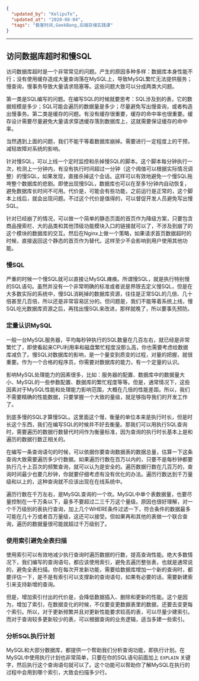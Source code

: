 ```json
{
  "updated_by": "KelipuTe",
  "updated_at": "2020-08-04",
  "tags": "极客时间,GeekBang,后端存储实践课"
}
```

---

## 访问数据库超时和慢SQL

访问数据库超时是一个非常常见的问题。产生的原因多种多样：数据库本身性能不行；没有使用缓存造成大量查询落在MySQL上，导致MySQL繁忙无法提供服务；慢查询，慢事务导致大量请求阻塞等。这些问题大致可以分成两类大问题。

第一类是SQL编写的问题。在编写SQL的时候就要思考：SQL涉及到的表，它的数据规模是多少；SQL可能会遍历的数据量是多少；尽量避免写出慢查询，或者构造出慢事务。第二类是缓存的问题。有没有缓存很重要，缓存的命中率也很重要。缓存设计需要尽量避免大量请求穿透缓存落到数据库上，这就需要保证缓存的命中率。

当然遇到上面的问题，我们不能干等着数据库崩掉。需要进行一定程度上的干预，减轻故障对系统的影响。

针对慢SQL，可以上线一个定时监控和杀掉慢SQL的脚本。这个脚本每分钟执行一次，检测上一分钟内，有没有执行时间超过一分钟（这个阈值可以根据实际情况调整）的慢SQL，如果发现，直接杀掉这个会话。这样可以有效地避免一个慢SQL拖垮整个数据库的悲剧。即使出现慢SQL，数据库也可以在至多1分钟内自动恢复，避免数据库长时间不可用。代价是，可能会有些功能，之前运行是正常的，这个脚本上线后，就会出现问题。不过这个代价是值得的，可以督促开发人员避免写出慢SQL。

针对已经崩了的情况，可以做一个简单的静态页面的首页作为降级方案，只要包含商品搜索栏、大的品类和其他顶级功能模块入口的链接就可以了，不涉及到崩了的这个模块的数据库的交互。然后在Nginx上做一个策略，如果请求首页数据超时的时候，直接返回这个静态的首页作为替代。这样至少不会影响到用户使用其他功能。

### 慢SQL

严重的时候一个慢SQL就可以直接让MySQL瘫痪。所谓慢SQL，就是执行特别慢的SQL语句。虽然并没有一个非常明确的标准或者说是界限去定义慢SQL，但是在大多数实际的系统中，慢SQL消耗掉的数据库资源，往往是正常SQL的几倍、几十倍甚至几百倍，所以还是非常容易区分的。但问题是，我们不能等着系统上线，慢SQL吃光数据库资源之后，再找出慢SQL来改进，那样就晚了，所以要事先预防。

### 定量认识MySQL

一般一台MySQL服务器，平均每秒钟执行的SQL数量在几百左右，就已经是非常繁忙了，即使看起来CPU利用率和磁盘繁忙程度没那么高，你也需要考虑给数据库减负了。慢SQL对数据库的影响，是一个量变到质变的过程，对量的把握，就很重要。作为一个合格的程序员，你需要对数据库的能力，有一个定量的认识。

影响MySQL处理能力的因素很多，比如：服务器的配置、数据库中的数据量大小、MySQL的一些参数配置、数据库的繁忙程度等等。但是，通常情况下，这些因素对于MySQL性能和处理能力影响范围，大概在几倍的性能差距。所以，我们不需要精确的性能数据，只要掌握一个大致的量级，就足够指导我们的开发工作了。

到底多慢的SQL才算慢SQL。这里面这个慢，衡量的单位本来是执行时长，但是时长这个东西，我们在编写SQL的时候并不好去衡量。那我们可以用执行SQL查询时，需要遍历的数据行数替代时间作为衡量标准，因为查询的执行时长基本上是和遍历的数据行数正相关的。

在编写一条查询语句的时候，可以依据你要查询数据表的数据总量，估算一下这条查询大致需要遍历多少行数据。如果遍历行数在百万以内的，只要不是每秒钟都要执行几十上百次的频繁查询，就可以认为是安全的。遍历数据行数在几百万的，查询时间最少也要几秒钟，你就要仔细考虑有没有优化的办法。遍历行数达到千万量级和以上的，这种查询就不应该出现在在线系统中。

遍历行数在千万左右，是MySQL查询的一个坎。MySQL中单个表数据量，也要尽量控制在一千万条以下，最多不要超过二三千万这个量级。原因也很好理解，对一个千万级别的表执行查询，加上几个WHERE条件过滤一下，符合条件的数据最多可能在几十万或者百万量级，这还可以接受。但如果再和其他的表做一个联合查询，遍历的数据量很可能就超过千万级别了。

### 使用索引避免全表扫描

使用索引可以有效地减少执行查询时遍历数据的行数，提高查询性能。绝大多数情况下，我们编写的查询语句，都应该使用索引，避免去遍历整张表，也就是通常说的，避免全表扫描。你在每次开发新功能，需要给数据库增加一个新的查询时，都要评估一下，是不是有索引可以支撑新的查询语句，如果有必要的话，需要新建索引来支持新增的查询。

但是，增加索引付出的代价是，会降低数据插入、删除和更新的性能。这个是因为，增加了索引，在数据变化的时候，不仅要变更数据表里的数据，还要去变更每个索引。所以，对于更新频繁并且对更新性能要求较高的表，可以尽量少建索引。而对于查询较多更新较少的表，可以根据查询的业务逻辑，适当多建一些索引。

### 分析SQL执行计划

MySQL和大部分数据库，都提供一个帮助我们分析查询功能，即执行计划。在MySQL中使用执行计划也非常简单，只要在你的SQL语句前面加上 `EXPLAIN` 关键字，然后执行这个查询语句就可以了。这个功能可以帮助你了解MySQL在执行的过程中会用到哪个索引，大致会扫描多少行。